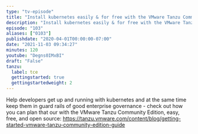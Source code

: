 ```yaml
---
type: "tv-episode"
title: "Install kubernetes easily & for free with the VMware Tanzu Community Edition"
description: "Install kubernetes easily & for free with the VMware Tanzu Community Edition"
episode: "103"
aliases: ["0103"]
publishdate: "2020-04-01T00:00:00-07:00"
date: "2021-11-03 09:34:27"
minutes: 120
youtube: "Degns0IMxBI"
draft: "False"
tanzu:
  label: tce
  gettingstarted: true
  gettingstartedweight: 2
---
```


Help developers get up and running with kubernetes and at the same time keep them in guard rails of good enterprise governance - check out how you can plan that our with the VMware Tanzu Community Edition, easy, free, and open source: https://tanzu.vmware.com/content/blog/getting-started-vmware-tanzu-community-edition-guide
